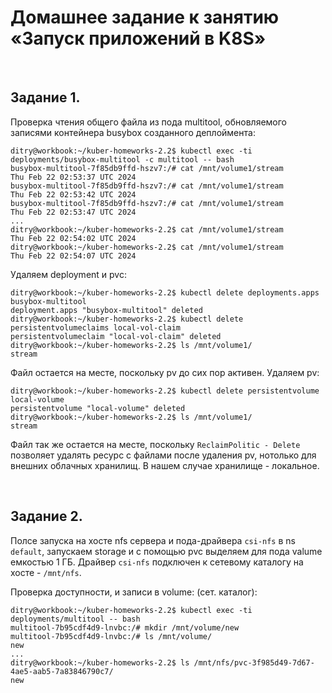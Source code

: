 # Домашнее задание к занятию «Запуск приложений в K8S»

<br>

## Задание 1.

Проверка чтения общего файла из пода multitool, обновляемого записями контейнера busybox созданного деплоймента:

```
ditry@workbook:~/kuber-homeworks-2.2$ kubectl exec -ti deployments/busybox-multitool -c multitool -- bash
busybox-multitool-7f85db9ffd-hszv7:/# cat /mnt/volume1/stream 
Thu Feb 22 02:53:37 UTC 2024
busybox-multitool-7f85db9ffd-hszv7:/# cat /mnt/volume1/stream 
Thu Feb 22 02:53:42 UTC 2024
busybox-multitool-7f85db9ffd-hszv7:/# cat /mnt/volume1/stream 
Thu Feb 22 02:53:47 UTC 2024
...
ditry@workbook:~/kuber-homeworks-2.2$ cat /mnt/volume1/stream 
Thu Feb 22 02:54:02 UTC 2024
ditry@workbook:~/kuber-homeworks-2.2$ cat /mnt/volume1/stream 
Thu Feb 22 02:54:07 UTC 2024
```

Удаляем deployment и pvc:

```
ditry@workbook:~/kuber-homeworks-2.2$ kubectl delete deployments.apps busybox-multitool 
deployment.apps "busybox-multitool" deleted
ditry@workbook:~/kuber-homeworks-2.2$ kubectl delete persistentvolumeclaims local-vol-claim 
persistentvolumeclaim "local-vol-claim" deleted
ditry@workbook:~/kuber-homeworks-2.2$ ls /mnt/volume1/
stream
```

Файл остается на месте, поскольку pv до сих пор активен.
Удаляем pv:

```
ditry@workbook:~/kuber-homeworks-2.2$ kubectl delete persistentvolume local-volume 
persistentvolume "local-volume" deleted
ditry@workbook:~/kuber-homeworks-2.2$ ls /mnt/volume1/
stream
```

Файл так же остается на месте, поскольку `ReclaimPolitic - Delete` позволяет удалять ресурс с файлами после удаления pv, нотолько для внешних облачных хранилищ. В нашем случае хранилище - локальное.

<br>

## Задание 2.

Полсе запуска на хосте nfs сервера и пода-драйвера `csi-nfs` в ns `default`, запускаем storage и с помощью pvc выделяем для пода valume емкостью 1 ГБ. Драйвер `csi-nfs` подключен к сетевому каталогу на хосте - `/mnt/nfs`.

Проверка доступности, и записи в volume: (сет. каталог):

```
ditry@workbook:~/kuber-homeworks-2.2$ kubectl exec -ti deployments/multitool -- bash
multitool-7b95cdf4d9-lnvbc:/# mkdir /mnt/volume/new
multitool-7b95cdf4d9-lnvbc:/# ls /mnt/volume/
new
...
ditry@workbook:~/kuber-homeworks-2.2$ ls /mnt/nfs/pvc-3f985d49-7d67-4ae5-aab5-7a83846790c7/
new
```
